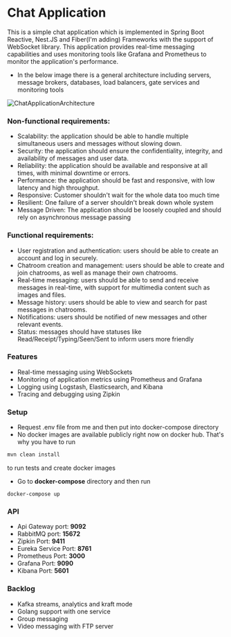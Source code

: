 # Chat Application

This is a simple chat application which is implemented in Spring Boot Reactive, Nest.JS and Fiber(I'm adding) Frameworks with the support of WebSocket library. This application provides real-time messaging capabilities and uses monitoring tools like Grafana and Prometheus to monitor the application's performance.

* In the below image there is a general architecture including servers, message brokers, databases, load balancers, gate services and monitoring tools

![ChatApplicationArchitecture](https://user-images.githubusercontent.com/48048893/236375735-f51c187e-d7ce-4256-9dfd-4acbdb7364f4.jpeg)

### Non-functional requirements:

* Scalability: the application should be able to handle multiple simultaneous users and messages without slowing down.
* Security: the application should ensure the confidentiality, integrity, and availability of messages and user data.
* Reliability: the application should be available and responsive at all times, with minimal downtime or errors.
* Performance: the application should be fast and responsive, with low latency and high throughput.
* Responsive: Customer shouldn't wait for the whole data too much time
* Resilient: One failure of a server shouldn't break down whole system
* Message Driven: The application should be loosely coupled and should rely on asynchronous message passing

### Functional requirements:

* User registration and authentication: users should be able to create an account and log in securely.
* Chatroom creation and management: users should be able to create and join chatrooms, as well as manage their own chatrooms.
* Real-time messaging: users should be able to send and receive messages in real-time, with support for multimedia content such as images and files.
* Message history: users should be able to view and search for past messages in chatrooms.
* Notifications: users should be notified of new messages and other relevant events.
* Status: messages should have statuses like Read/Receipt/Typing/Seen/Sent to inform users more friendly

### Features

* Real-time messaging using WebSockets
* Monitoring of application metrics using Prometheus and Grafana
* Logging using Logstash, Elasticsearch, and Kibana
* Tracing and debugging using Zipkin

### Setup
* Request .env file from me and then put into docker-compose directory
* No docker images are available publicly right now on docker hub. That's why you have to run
```sh 
mvn clean install
``` 
to run tests and create docker images
* Go to **docker-compose** directory and then run
```shell
docker-compose up 
```

### API
* Api Gateway port: **9092**
* RabbitMQ port: **15672**
* Zipkin Port: **9411**
* Eureka Service Port: **8761**
* Prometheus Port: **3000**
* Grafana Port: **9090**
* Kibana Port: **5601**

### Backlog
* Kafka streams, analytics and kraft mode
* Golang support with one service
* Group messaging
* Video messaging with FTP server
